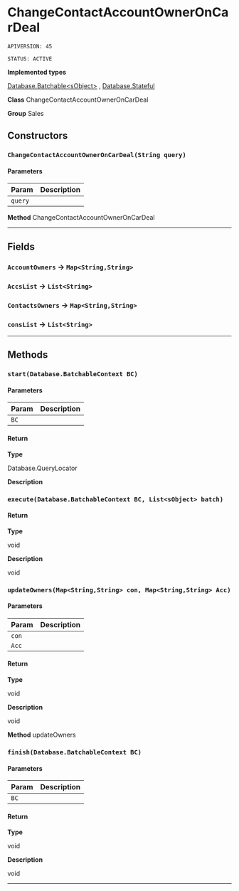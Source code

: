 # ChangeContactAccountOwnerOnCarDeal

`APIVERSION: 45`

`STATUS: ACTIVE`



**Implemented types**

[Database.Batchable&lt;sObject&gt;](Database.Batchable&lt;sObject&gt;)
, 
[Database.Stateful](Database.Stateful)


**Class** ChangeContactAccountOwnerOnCarDeal


**Group** Sales

## Constructors
### `ChangeContactAccountOwnerOnCarDeal(String query)`
#### Parameters

|Param|Description|
|---|---|
|`query`||


**Method** ChangeContactAccountOwnerOnCarDeal

---
## Fields

### `AccountOwners` → `Map<String,String>`


### `AccsList` → `List<String>`


### `ContactsOwners` → `Map<String,String>`


### `consList` → `List<String>`


---
## Methods
### `start(Database.BatchableContext BC)`
#### Parameters

|Param|Description|
|---|---|
|`BC`||

#### Return

**Type**

Database.QueryLocator

**Description**



### `execute(Database.BatchableContext BC, List<sObject> batch)`
#### Return

**Type**

void

**Description**

void

### `updateOwners(Map<String,String> con, Map<String,String> Acc)`
#### Parameters

|Param|Description|
|---|---|
|`con`||
|`Acc`||

#### Return

**Type**

void

**Description**

void


**Method** updateOwners

### `finish(Database.BatchableContext BC)`
#### Parameters

|Param|Description|
|---|---|
|`BC`||

#### Return

**Type**

void

**Description**

void

---

